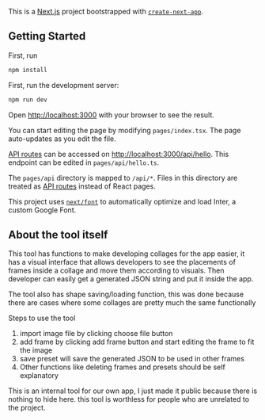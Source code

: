 This is a [Next.js](https://nextjs.org/) project bootstrapped with [`create-next-app`](https://github.com/vercel/next.js/tree/canary/packages/create-next-app).

## Getting Started

First, run

```bash
npm install
```

First, run the development server:

```bash
npm run dev
```

Open [http://localhost:3000](http://localhost:3000) with your browser to see the result.

You can start editing the page by modifying `pages/index.tsx`. The page auto-updates as you edit the file.

[API routes](https://nextjs.org/docs/api-routes/introduction) can be accessed on [http://localhost:3000/api/hello](http://localhost:3000/api/hello). This endpoint can be edited in `pages/api/hello.ts`.

The `pages/api` directory is mapped to `/api/*`. Files in this directory are treated as [API routes](https://nextjs.org/docs/api-routes/introduction) instead of React pages.

This project uses [`next/font`](https://nextjs.org/docs/basic-features/font-optimization) to automatically optimize and load Inter, a custom Google Font.


## About the tool itself

This tool has functions to make developing collages for the app easier, it has a visual interface that allows developers to see the placements of frames inside a collage and move them according to visuals. Then developer can easily get a generated JSON string and put it inside the app.

The tool also has shape saving/loading function, this was done because there are cases where some collages are pretty much the same functionally

Steps to use the tool

1. import image file by clicking choose file button
2. add frame by clicking add frame button and start editing the frame to fit the image
3. save preset will save the generated JSON to be used in other frames
4. Other functions like deleting frames and presets should be self explanatory

This is an internal tool for our own app, I just made it public because there is nothing to hide here. this tool is worthless for people who are unrelated to the project.


